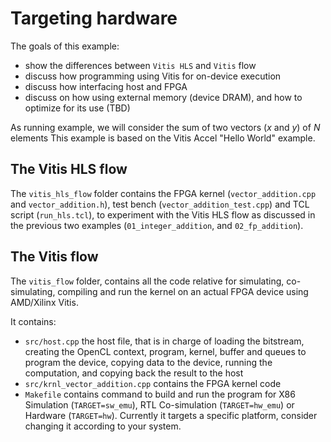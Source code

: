 # Targeting hardware

The goals of this example:
- show the differences between `Vitis HLS` and `Vitis` flow
- discuss how programming using Vitis for on-device execution
- discuss how interfacing host and FPGA
- discuss on how using external memory (device DRAM), and how to optimize for its use (TBD)

As running example, we will consider the sum of two vectors ($x$ and $y$) of $N$ elements
This example is based on the Vitis Accel "Hello World" example.

## The Vitis HLS flow

The `vitis_hls_flow`  folder contains the FPGA kernel (`vector_addition.cpp` and `vector_addition.h`), test bench (`vector_addition_test.cpp`) and TCL script (`run_hls.tcl`), to experiment with the Vitis HLS flow as discussed in the previous two examples (`01_integer_addition`, and `02_fp_addition`).


## The Vitis flow

The `vitis_flow` folder, contains all the code relative for simulating, co-simulating, compiling and run the kernel on an actual FPGA device using AMD/Xilinx Vitis.

It contains:
- `src/host.cpp` the host file, that is in charge of loading the bitstream, creating the OpenCL context, program, kernel, buffer and queues to program the device, copying data to the device, running the computation, and copying back the result to the host
- `src/krnl_vector_addition.cpp` contains the FPGA kernel code
- `Makefile` contains command to build and run the program for X86 Simulation (`TARGET=sw_emu`), RTL Co-simulation (`TARGET=hw_emu`) or Hardware (`TARGET=hw`). Currently it targets a specific platform, consider changing it according to your system.